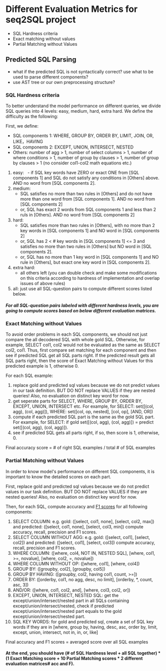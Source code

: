 # Different Evaluation Metrics for seq2SQL project

- SQL Hardness criteria
- Exact matching without values
- Partial Matching without Values

## Predicted SQL Parsing

- what if the predicted SQL is not syntactically correct? use what to be used to parse different components?
- use AST tree or our own preprocessing structure?


### SQL Hardness criteria

To better understand the model performance on different queries, we divide SQL queries into 4 levels: easy, medium, hard, extra hard. We define the difficulty as the following:

First, we define:
- SQL components 1: WHERE, GROUP BY, ORDER BY, LIMIT, JOIN, OR, LIKE，HAVING
- SQL components 2: EXCEPT, UNION, INTERSECT, NESTED
- Others: number of agg $>$ 1, number of select columns $>$ 1, number of where conditions $>$ 1, number of group by clauses $>$ 1, number of group by clauses $>$ 1 (no consider col1-col2 math equations etc.)

1. easy: 
   - if SQL key words have ZERO or exact ONE from [SQL components 1] and SQL do not satisfy any conditions in [Others] above. AND no word from [SQL components 2].
2. medium: 
   - SQL satisfies no more than two rules in [Others] and do not have more than one word from [SQL components 1]. AND no word from [SQL components 2]
   - or, SQL has exact 2 words from SQL components 1 and less than 2 ruls in [Others]. AND no word from [SQL components 2]
3. hard: 
   - SQL satisfies more than two rules in [Others], with no more than 2 key words in [SQL components 1] and NO word in [SQL components 2]
   - or, SQL has 2 < # key words in [SQL components 1] <= 3 and satisfies no more than two rules in [Others] but NO word in [SQL components 2].
   - or, SQL has no more than 1 key word in [SQL components 1] and NO rule in [Others], but exact one key word in [SQL components 2].
4. extra hard:
   - all others left (you can double check and make some modifications on this criteria according to hardness of implementation and overlap issues of above rules)
5. all: just use all SQL-question pairs to compute different scores listed below.

##### For all SQL-question pairs labeled with different hardness levels, you are going to compute scores based on below different evaluation matrices.

### Exact Matching without Values

To avoid order problems in each SQL components, we should not just compare the all decodered SQL with whole gold SQL.
Otherwise, for example, SELECT col1, col2 would not be evaluated as the same as SELECT col2, col1. Thus, first compare
set matching for each component and then see if predicted SQL get all SQL parts right. If the predicted result gets all
SQL parts right, then the score of Exact Matching without Values for this predicted example is 1, otherwise 0.

For each SQL example:
1. replace gold and predicted sql values because we do not predict values in our task definition. BUT DO NOT replace VALUES if they are nested queries! Also, no evaluation on distinct key word for now.
2. get seperate parts for SELECT, WHERE, GROUP BY, ORDER BY, EXCEPT, UNION, INTERSECT etc. For example, for SELECT: set([(col, agg), (col, agg)]), WHERE: set([col, op, nested], [col, op], [AND, OR])
3. compute if each predicted SQL part is the same as the gold SQL part. For example, for SELECT: if gold set([(col, agg), (col, agg)]) = predict set([(col, agg), (col, agg)]).
4. see if predicted SQL gets all parts right, if so, then score is 1, otherwise, 0.

Final accuracy score = # of right SQL examples / total # of SQL examples

### Partial Matching without Values

In order to know model's performance on different SQL components, it is important to know the detailed scores on each part.

First, replace gold and predicted sql values because we do not predict values in our task definition. BUT DO NOT replace VALUES if they are nested queries! Also, no evaluation on distinct key word for now.

Then, for each SQL, compute accuracy and [F1 scores](https://en.wikipedia.org/wiki/F1_score) for all following components:

1. SELECT COLUMN: e.g. gold: ([select, col1, none], [select, col2, max]) and predicted: ([select, col1, none], [select, col3, min]) compute accuracy, recall, precision and F1 scores.
2. SELECT COLUMN WITHOUT AGG: e.g. gold: ([select, col1], [select, col2]) and predicted: ([select, col1], [select, col3]) compute accuracy, recall, precision and F1 scores.
3. WHERE COLUMN: ([where, col4, NOT IN, NESTED SQL], [where, col1, >=, novalue], [where, col2, =, novalue])
4. WHERE COLUMN WITHOUT OP:  ([where, col1], [where, col4])
5. GROUP BY: ([groupby, col2], [groupby, col5])
6. GROUP BY HAVING: ([groupby, col2, having col1, count, >=])
7. ORDER BY: ([orderby, col1, no agg, desc, no limit], [orderby, *, count, asc, 3])
8. AND/OR: ([where, col1, col2, and], [where, col3, col2, or])
9. EXCEPT, UNION, INTERSECT, NESTED SQL: get the except/union/intersect/nested part in all SQLs containing except/union/intersect/nested, check if predicted except/union/intersect/nested part equals to the gold except/union/intersect/nested part.
10. SQL KEY WORDS: for gold and predicted sql, create a set of SQL key words if they are in [where, group by, having, desc, asc, order by, limit, except, union, intersect, not in, in, or, like]

Final accuracy and F1 scores = averaged score over all SQL examples

#### At the end, you should have (# of SQL Hardness level + all SQL together) * (1 Exact Matching score + 10 Partial Matching scores * 2 different evaluation matrices# acc and F).

